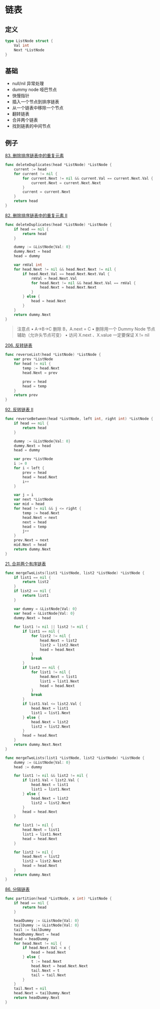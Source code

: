 # 链表

## 定义

```go
type ListNode struct {
    Val int
    Next *ListNode
}
```

## 基础

* null/nil 异常处理
* dummy node 哑巴节点
* 快慢指针
* 插入一个节点到排序链表
* 从一个链表中移除一个节点
* 翻转链表
* 合并两个链表
* 找到链表的中间节点

## 例子

[83. 删除排序链表中的重复元素](https://leetcode.cn/problems/remove-duplicates-from-sorted-list/)

```go
func deleteDuplicates(head *ListNode) *ListNode {
    current := head
    for current != nil {
        for current.Next != nil && current.Val == current.Next.Val {
            current.Next = current.Next.Next
        }
        current = current.Next
    }
    return head
}
```

[82. 删除排序链表中的重复元素 II](https://leetcode.cn/problems/remove-duplicates-from-sorted-list-ii/)

```go
func deleteDuplicates(head *ListNode) *ListNode {
    if head == nil {
        return head
    }

    dummy := &ListNode{Val: 0}
    dummy.Next = head
    head = dummy

    var rmVal int
    for head.Next != nil && head.Next.Next != nil {
        if head.Next.Val == head.Next.Next.Val {
            rmVal = head.Next.Val
            for head.Next != nil && head.Next.Val == rmVal {
                head.Next = head.Next.Next
            }
        } else {
            head = head.Next
        }
    }
    return dummy.Next
}
```

> 注意点 • A->B->C 删除 B，A.next = C • 删除用一个 Dummy Node 节点辅助（允许头节点可变） • 访问 X.next 、X.value 一定要保证 X != nil

[206. 反转链表](https://leetcode.cn/problems/reverse-linked-list/)

```go
func reverseList(head *ListNode) *ListNode {
    var prev *ListNode
    for head != nil {
        temp := head.Next
        head.Next = prev

        prev = head
        head = temp
    }
    return prev
}
```

[92. 反转链表 II](https://leetcode.cn/problems/reverse-linked-list-ii/)

```go
func reverseBetween(head *ListNode, left int, right int) *ListNode {
    if head == nil {
        return head
    }

    dummy := &ListNode{Val: 0}
    dummy.Next = head
    head = dummy

    var prev *ListNode
    i := 0
    for i < left {
        prev = head
        head = head.Next
        i++
    }

    var j = i
    var next *ListNode
    var mid = head
    for head != nil && j <= right {
        temp := head.Next
        head.Next = next
        next = head
        head = temp
        j++
    }
    prev.Next = next
    mid.Next = head
    return dummy.Next
}
```

[21. 合并两个有序链表](https://leetcode.cn/problems/merge-two-sorted-lists/)

```go
func mergeTwoLists(list1 *ListNode, list2 *ListNode) *ListNode {
    if list1 == nil {
        return list2
    }
    if list2 == nil {
        return list1
    }

    var dummy = &ListNode{Val: 0}
    var head = &ListNode{Val: 0}
    dummy.Next = head
    
    for list1 != nil || list2 != nil {
        if list1 == nil {
            for list2 != nil {
                head.Next = list2
                list2 = list2.Next
                head = head.Next
            }
            break
        }
        if list2 == nil {
            for list1 != nil {
                head.Next = list1
                list1 = list1.Next
                head = head.Next
            }
            break
        }
        if list1.Val <= list2.Val {
            head.Next = list1
            list1 = list1.Next
        } else {
            head.Next = list2
            list2 = list2.Next
        }
        head = head.Next
    }
    return dummy.Next.Next
}
```

```go
func mergeTwoLists(list1 *ListNode, list2 *ListNode) *ListNode {
    dummy := &ListNode{Val: 0}
    head := dummy

    for list1 != nil && list2 != nil {
        if list1.Val < list2.Val {
            head.Next = list1
            list1 = list1.Next
        } else {
            head.Next = list2
            list2 = list2.Next
        }
        head = head.Next
    }

    for list1 != nil {
        head.Next = list1
        list1 = list1.Next
        head = head.Next
    }

    for list2 != nil {
        head.Next = list2
        list2 = list2.Next
        head = head.Next
    }
    return dummy.Next
}
```

[86. 分隔链表](https://leetcode.cn/problems/partition-list/)

```go
func partition(head *ListNode, x int) *ListNode {
    if head == nil {
        return head
    }

    headDummy := &ListNode{Val: 0}
    tailDummy := &ListNode{Val: 0}
    tail := tailDummy
    headDummy.Next = head
    head = headDummy
    for head.Next != nil {
        if head.Next.Val < x {
            head = head.Next
        } else {
            t := head.Next
            head.Next = head.Next.Next
            tail.Next = t
            tail = tail.Next
        }
    }
    tail.Next = nil
    head.Next = tailDummy.Next
    return headDummy.Next
}
```
